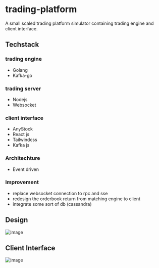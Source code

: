 # trading-platform
A small scaled trading platform simulator containing trading engine and client interface.

## Techstack
### trading engine
- Golang
- Kafka-go

### trading server
- Nodejs
- Websocket

### client interface
- AnyStock
- React js
- Tailwindcss
- Kafka js

### Architechture
<!-- - Microservices with kafka -->
- Event driven

### Improvement
- replace websocket connection to rpc and sse
- redesign the orderbook return from matching engine to client
- integrate some sort of db (cassandra)

## Design
![image](https://user-images.githubusercontent.com/59494865/225617769-0bca3772-d149-4e6f-a2df-1443b66c9ea2.png)

## Client Interface
![image](https://user-images.githubusercontent.com/59494865/225611040-6cf73f9b-e982-4380-bcd9-be07a020cdef.png)



